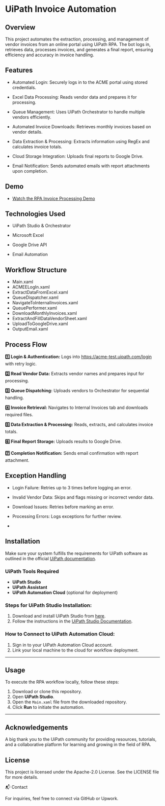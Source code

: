 
#  UiPath Invoice Automation

## Overview

This project automates the extraction, processing, and management of vendor invoices from an online portal using UiPath RPA. The bot logs in, retrieves data, processes invoices, and generates a final report, ensuring efficiency and accuracy in invoice handling.

## Features

- Automated Login: Securely logs in to the ACME portal using stored credentials.

- Excel Data Processing: Reads vendor data and prepares it for processing.

- Queue Management: Uses UiPath Orchestrator to handle multiple vendors efficiently.

- Automated Invoice Downloads: Retrieves monthly invoices based on vendor details.

- Data Extraction & Processing: Extracts information using RegEx and calculates invoice totals.

- Cloud Storage Integration: Uploads final reports to Google Drive.

- Email Notification: Sends automated emails with report attachments upon completion.

## Demo
- [Watch the RPA Invoice Processing Demo](https://www.youtube.com/watch?v=-8cm1Nrzdwk)
  
## Technologies Used

- UiPath Studio & Orchestrator

- Microsoft Excel

- Google Drive API

- Email Automation

## Workflow Structure

- Main.xaml
- ACMEELogIn.xaml
- ExtractDataFromExcel.xaml
- QueueDispatcher.xaml
- NavigateToInternalInvoices.xaml
- QueuePerformer.xaml
- DownloadMonthlyInvoices.xaml
- ExtractAndFillDataVendorSheet.xaml
- UploadToGoogleDrive.xaml
- OutputEmail.xaml

## Process Flow

**1️⃣ Login & Authentication:**
 Logs into https://acme-test.uipath.com/login with retry logic.

**2️⃣ Read Vendor Data:** Extracts vendor names and prepares input for processing.

**3️⃣ Queue Dispatching:** Uploads vendors to Orchestrator for sequential handling.

**4️⃣ Invoice Retrieval:** Navigates to Internal Invoices tab and downloads required files.

**5️⃣ Data Extraction & Processing:** Reads, extracts, and calculates invoice totals.

**6️⃣ Final Report Storage:** Uploads results to Google Drive.

**7️⃣ Completion Notification:** Sends email confirmation with report attachment.


## Exception Handling

- Login Failure: Retries up to 3 times before logging an error.

- Invalid Vendor Data: Skips and flags missing or incorrect vendor data.

- Download Issues: Retries before marking an error.

- Processing Errors: Logs exceptions for further review.
- 
## Installation

Make sure your system fulfills the requirements for UiPath software as outlined in the official [UiPath documentation](https://docs.uipath.com).

### UiPath Tools Required

- **UiPath Studio**
- **UiPath Assistant**
- **UiPath Automation Cloud** (optional for deployment)

### Steps for UiPath Studio Installation:

1. Download and install UiPath Studio from [here](https://www.uipath.com/start-trial).
2. Follow the instructions in the [UiPath Studio Documentation](https://docs.uipath.com/studio/docs).

### How to Connect to UiPath Automation Cloud:

1. Sign in to your UiPath Automation Cloud account.
2. Link your local machine to the cloud for workflow deployment.

---
## Usage

To execute the RPA workflow locally, follow these steps:

1. Download or clone this repository.
2. Open **UiPath Studio**.
3. Open the `Main.xaml` file from the downloaded repository.
4. Click **Run** to initiate the automation.

---

## Acknowledgements

A big thank you to the UiPath community for providing resources, tutorials, and a collaborative platform for learning and growing in the field of RPA.

## License
This project is licensed under the Apache-2.0 License. See the LICENSE file for more details.

📬 Contact

For inquiries, feel free to connect via GitHub or Upwork.
